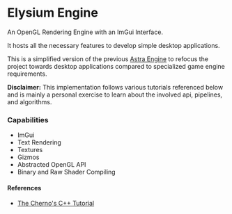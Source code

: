 # Elysium Engine #
An OpenGL Rendering Engine with an ImGui Interface.

It hosts all the necessary features to develop simple desktop applications.

This is a simplified version of the previous [Astra Engine](https://gitlab.com/jszajek/astra) to refocus the project towards desktop applications compared to specialized game engine requirements.

**Disclaimer:** This implementation follows various tutorials referenced below and is mainly a personal exercise
to learn about the involved api, pipelines, and algorithms. 

### Capabilities ###
* ImGui
* Text Rendering
* Textures
* Gizmos
* Abstracted OpenGL API
* Binary and Raw Shader Compiling

#### References ####
* [The Cherno's C++ Tutorial](https://www.youtube.com/playlist?list=PLlrATfBNZ98dudnM48yfGUldqGD0S4FFb)